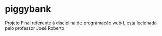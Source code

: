 
# piggybank
Projeto Final referente à disciplina de programação web I, esta lecionada pelo professor José Roberto

